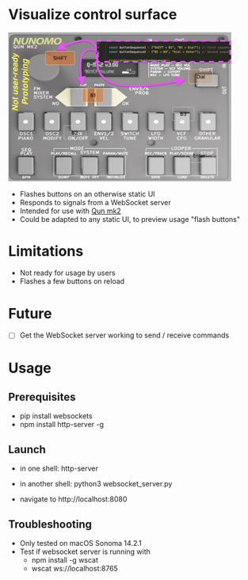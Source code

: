 # Visualize control surface

<img src="doc/qun-visualizer-mid-flash-markup.jpg" width="450"/>

* Flashes buttons on an otherwise static UI
* Responds to signals from a WebSocket server
* Intended for use with [Qun mk2](https://github.com/raspy135/Qun-mk2)
* Could be adapted to any static UI, to preview usage "flash buttons"

# Limitations

* Not ready for usage by users
* Flashes a few buttons on reload

# Future

- [ ] Get the WebSocket server working to send / receive commands

# Usage
## Prerequisites

* pip install websockets
* npm install http-server -g

## Launch

* in one shell: http-server
* in another shell: python3 websocket_server.py

* navigate to http://localhost:8080

## Troubleshooting

* Only tested on macOS Sonoma 14.2.1
* Test if websocket server is running with
  * npm install -g wscat
  * wscat ws://localhost:8765
